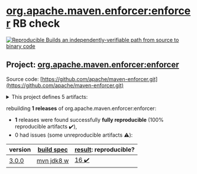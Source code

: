 [org.apache.maven.enforcer:enforcer](https://search.maven.org/artifact/org.apache.maven.enforcer/enforcer/) RB check
=======

[![Reproducible Builds](https://reproducible-builds.org/images/logos/rb.svg) an independently-verifiable path from source to binary code](https://reproducible-builds.org/)

## Project: [org.apache.maven.enforcer:enforcer](https://search.maven.org/artifact/org.apache.maven.enforcer/enforcer/)

Source code: [https://github.com/apache/maven-enforcer.git](https://github.com/apache/maven-enforcer.git)

<details><summary>This project defines 5 artifacts:</summary>

* [org.apache.maven.enforcer:enforcer](https://search.maven.org/artifact/org.apache.maven.enforcer/enforcer/)
* [org.apache.maven.enforcer:enforcer-api](https://search.maven.org/artifact/org.apache.maven.enforcer/enforcer-api/)
* [org.apache.maven.enforcer:enforcer-rules](https://search.maven.org/artifact/org.apache.maven.enforcer/enforcer-rules/)
* [org.apache.maven.extensions:maven-enforcer-extension](https://search.maven.org/artifact/org.apache.maven.extensions/maven-enforcer-extension/)
* [org.apache.maven.plugins:maven-enforcer-plugin](https://search.maven.org/artifact/org.apache.maven.plugins/maven-enforcer-plugin/)
</details>

rebuilding **1 releases** of org.apache.maven.enforcer:enforcer:
- **1** releases were found successfully **fully reproducible** (100% reproducible artifacts :heavy_check_mark:),
- 0 had issues (some unreproducible artifacts :warning:):

| version | [build spec](BUILDSPEC.md) | [result](https://reproducible-builds.org/docs/jvm/): reproducible? |
| -- | --------- | ------ |
| [3.0.0](https://search.maven.org/artifact/org.apache.maven.enforcer/enforcer/3.0.0/pom) | [mvn jdk8 w](maven-enforcer-plugin-3.0.0.buildspec) | [16 :heavy_check_mark: ](enforcer-3.0.0.buildcompare) |
